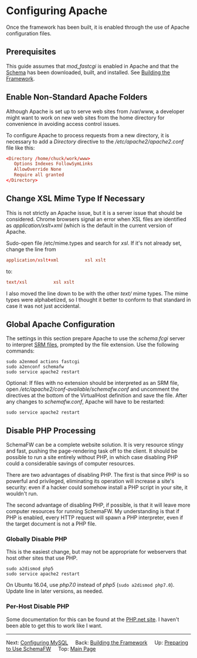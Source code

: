 # Configuring Apache

Once the framework has been built, it is enabled through the use of Apache
configuration files.

## Prerequisites

This guide assumes that _mod_fastcgi_ is enabled in Apache and that the
[Schema](https://chuckj@bitbucket.org/chuckj/schema.git) has been downloaded,
built, and installed.  See [Building the Framework](BuildingTheFramework.md).

## Enable Non-Standard Apache Folders

Although Apache is set up to serve web sites from /var/www, a developer might
want to work on new web sites from the home directory for convenience in
avoiding access control issues.

To configure Apache to process requests from a new directory, it is necessary
to add a _Directory_ directive to the */etc/apache2/apache2.conf* file like
this:

~~~conf
<Directory /home/chuck/work/www>
   Options Indexes FollowSymLinks
   AllowOverride None
   Require all granted
</Directory>
~~~

## Change XSL Mime Type If Necessary

This is not strictly an Apache issue, but it is a server issue that should be
considered.  Chrome browsers signal an error when XSL files are identified as
_application/xslt+xml_ (which is the default in the current version of Apache.

Sudo-open file /etc/mime.types and search for _xsl_.  If it's not already set,
change the line from

~~~conf
application/xslt+xml          xsl xslt
~~~

to:

~~~conf
text/xsl          xsl xslt
~~~

I also moved the line down to be with the other _text/_ mime types.  The mime
types were alphabetized, so I thought it better to conform to that standard
in case it was not just accidental.

## Global Apache Configuration

The settings in this section prepare Apache to use the _schema.fcgi_ server
to interpret [SRM files](SRMFiles.md), prompted by the file extension.  Use
the following commands:

~~~
sudo a2enmod actions fastcgi
sudo a2enconf schemafw
sudo service apache2 restart
~~~

Optional: If files with no extension should be interpreted as an SRM file,
open _/etc/apache2/conf-available/schemafw.conf_ and uncomment the directives
at the bottom of the VirtualHost definition and save the file.  After any
changes to _schemafw.conf_, Apache will have to be restarted:

    sudo service apache2 restart
   
## Disable PHP Processing

SchemaFW can be a complete website solution.  It is very resource stingy and fast,
pushing the page-rendering task off to the client.  It should be possible to run
a site entirely without PHP, in which case disabling PHP could a considerable
savings of computer resources.

There are two advantages of disabling PHP.  The first is that since PHP is so
powerful and privileged, eliminating its operation will increase a site's
security: even if a hacker could somehow install a PHP script in your site,
it wouldn't run.

The second advantage of disabling PHP, if possible, is that it will leave
more computer resources for running SchemaFW.  My understanding is that
if PHP is enabled, every HTTP request will spawn a PHP interpreter, even
if the target document is not a PHP file.

### Globally Disable PHP

This is the easiest change, but may not be appropriate for webservers that
host other sites that use PHP.

    sudo a2dismod php5
    sudo service apache2 restart

On Ubuntu 16.04, use *php7.0* instead of *php5* (`sudo a2dismod php7.0`).
Update line in later versions, as needed.

### Per-Host Disable PHP

Some documentation for this can be found at the
[PHP.net site](http://docs.php.net/manual/en/configuration.changes.php#configuration.changes.apache).
I haven't been able to get this to work like I want.

--------------------------------------------------------------------------------

Next: [Configuring MySQL](ConfiguringMySQL.md)
&nbsp;
&nbsp;
Back: [Building the Framework](BuildingTheFramework.md)
&nbsp;
&nbsp;
Up: [Preparing to Use SchemaFW](PreparingToUseSchemaFW.md)
&nbsp;
&nbsp;
Top: [Main Page](UserGuide.md)
